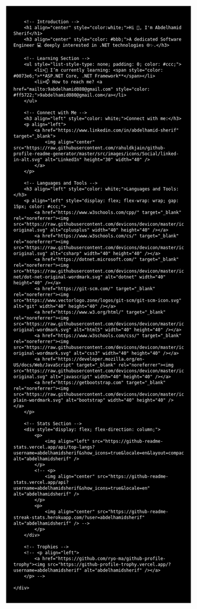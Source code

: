 <div style="font-family: Arial, sans-serif; background-color: #000; color: #fff; padding: 20px;">

        <!-- Introduction -->
        <h1 align="center" style="color:white;">Hi 👋, I'm Abdelhamid Sherif</h1>
        <h3 align="center" style="color: #bbb;">A dedicated Software Engineer 💻 deeply interested in .NET technologies 🌐✨.</h3>
        
        <!-- Learning Section -->
        <ul style="list-style-type: none; padding: 0; color: #ccc;">
            <li>🌱 I’m currently learning: <span style="color: #0073e6;">**ASP.NET Core, .NET Framework**</span></li>
            <li>📫 How to reach me? <a href="mailto:9abdelhamid080@gmail.com" style="color: #ff5722;">9abdelhamid080@gmail.com</a></li>
        </ul>
    
        <!-- Connect with Me -->
        <h3 align="left" style="color: white;">Connect with me:</h3>
        <p align="left">
            <a href="https://www.linkedin.com/in/abdelhamid-sherif" target="_blank">
                <img align="center" src="https://raw.githubusercontent.com/rahuldkjain/github-profile-readme-generator/master/src/images/icons/Social/linked-in-alt.svg" alt="LinkedIn" height="30" width="40" />
            </a>
        </p>
    
        <!-- Languages and Tools -->
        <h3 align="left" style="color: white;">Languages and Tools:</h3>
        <p align="left" style="display: flex; flex-wrap: wrap; gap: 15px; color: #ccc;">
            <a href="https://www.w3schools.com/cpp/" target="_blank" rel="noreferrer"><img src="https://raw.githubusercontent.com/devicons/devicon/master/icons/cplusplus/cplusplus-original.svg" alt="cplusplus" width="40" height="40" /></a>
            <a href="https://www.w3schools.com/cs/" target="_blank" rel="noreferrer"><img src="https://raw.githubusercontent.com/devicons/devicon/master/icons/csharp/csharp-original.svg" alt="csharp" width="40" height="40" /></a>
            <a href="https://dotnet.microsoft.com/" target="_blank" rel="noreferrer"><img src="https://raw.githubusercontent.com/devicons/devicon/master/icons/dot-net/dot-net-original-wordmark.svg" alt="dotnet" width="40" height="40" /></a>
            <a href="https://git-scm.com/" target="_blank" rel="noreferrer"><img src="https://www.vectorlogo.zone/logos/git-scm/git-scm-icon.svg" alt="git" width="40" height="40" /></a>
            <a href="https://www.w3.org/html/" target="_blank" rel="noreferrer"><img src="https://raw.githubusercontent.com/devicons/devicon/master/icons/html5/html5-original-wordmark.svg" alt="html5" width="40" height="40" /></a>
            <a href="https://www.w3schools.com/css/" target="_blank" rel="noreferrer"><img src="https://raw.githubusercontent.com/devicons/devicon/master/icons/css3/css3-original-wordmark.svg" alt="css3" width="40" height="40" /></a>
            <a href="https://developer.mozilla.org/en-US/docs/Web/JavaScript" target="_blank" rel="noreferrer"><img src="https://raw.githubusercontent.com/devicons/devicon/master/icons/javascript/javascript-original.svg" alt="javascript" width="40" height="40" /></a>
            <a href="https://getbootstrap.com" target="_blank" rel="noreferrer"><img src="https://raw.githubusercontent.com/devicons/devicon/master/icons/bootstrap/bootstrap-plain-wordmark.svg" alt="bootstrap" width="40" height="40" /></a>
        </p>
    
        <!-- Stats Section -->
        <div style="display: flex; flex-direction: column;">
            <p>
                <img align="left" src="https://github-readme-stats.vercel.app/api/top-langs?username=abdelhamidsherif&show_icons=true&locale=en&layout=compact" alt="abdelhamidsherif" />
            </p>
            <!-- <p>
                <img align="center" src="https://github-readme-stats.vercel.app/api?username=abdelhamidsherif&show_icons=true&locale=en" alt="abdelhamidsherif" />
            </p>
            <p>
                <img align="center" src="https://github-readme-streak-stats.herokuapp.com/?user=abdelhamidsherif" alt="abdelhamidsherif" /> -->
            </p>
        </div>
    
        <!-- Trophies -->
        <!-- <p align="left">
            <a href="https://github.com/ryo-ma/github-profile-trophy"><img src="https://github-profile-trophy.vercel.app/?username=abdelhamidsherif" alt="abdelhamidsherif" /></a>
        </p> -->
    
    </div>
